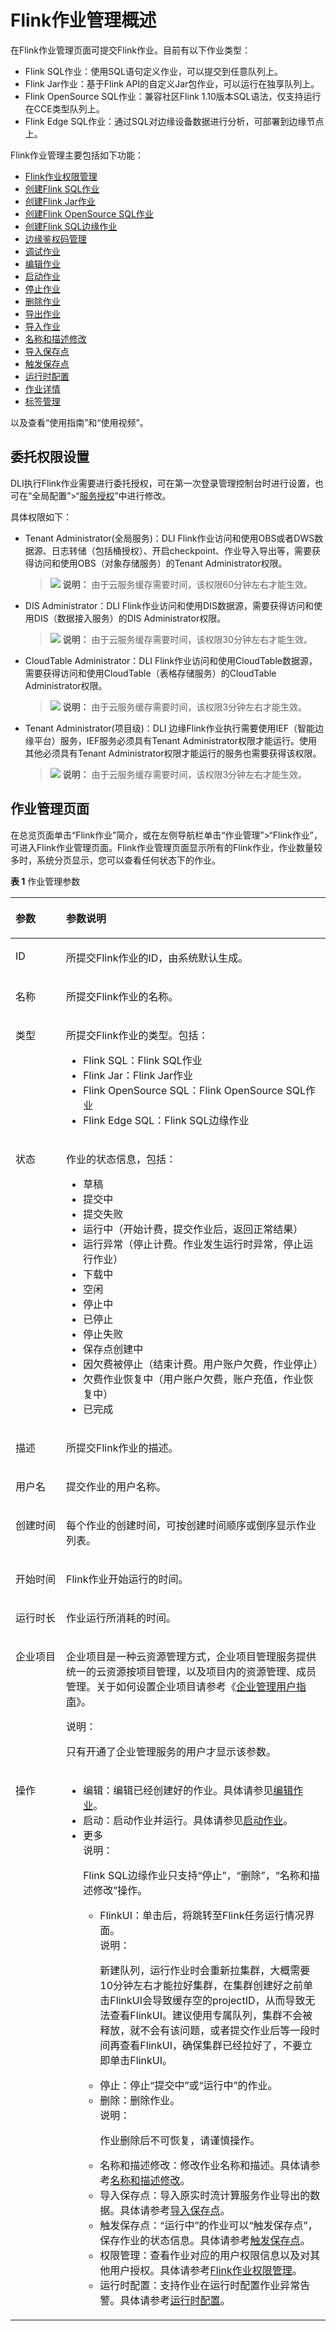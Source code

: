 # Flink作业管理概述<a name="dli_01_0403"></a>

在Flink作业管理页面可提交Flink作业。目前有以下作业类型：

-   Flink SQL作业：使用SQL语句定义作业，可以提交到任意队列上。
-   Flink Jar作业：基于Flink API的自定义Jar包作业，可以运行在独享队列上。
-   Flink OpenSource SQL作业：兼容社区Flink 1.10版本SQL语法，仅支持运行在CCE类型队列上。
-   Flink Edge SQL作业：通过SQL对边缘设备数据进行分析，可部署到边缘节点上。

Flink作业管理主要包括如下功能：

-   [Flink作业权限管理](Flink作业权限管理.md)
-   [创建Flink SQL作业](创建Flink-SQL作业.md)
-   [创建Flink Jar作业](创建Flink-Jar作业.md)
-   [创建Flink OpenSource SQL作业](创建Flink-OpenSource-SQL作业.md)
-   [创建Flink SQL边缘作业](创建Flink-SQL边缘作业.md)
-   [边缘鉴权码管理](边缘鉴权码管理.md)
-   [调试作业](调试Flink作业.md)
-   [编辑作业](操作Flink作业.md#section1950210297542)
-   [启动作业](操作Flink作业.md#section20957159163012)
-   [停止作业](操作Flink作业.md#section8678193324114)
-   [删除作业](操作Flink作业.md#section1691624195713)
-   [导出作业](操作Flink作业.md#section135831511323)
-   [导入作业](操作Flink作业.md#section75781665389)
-   [名称和描述修改](操作Flink作业.md#section15861321183619)
-   [导入保存点](操作Flink作业.md#section83412445175)
-   [触发保存点](操作Flink作业.md#section11401152191015)
-   [运行时配置](操作Flink作业.md#section48961252113110)
-   [作业详情](Flink作业详情.md)
-   [标签管理](标签管理.md)

以及查看“使用指南”和“使用视频”。

## 委托权限设置<a name="section12518143518488"></a>

DLI执行Flink作业需要进行委托授权，可在第一次登录管理控制台时进行设置，也可在“全局配置”\>“[服务授权](服务授权.md)”中进行修改。

具体权限如下：

-   Tenant Administrator\(全局服务\)：DLI Flink作业访问和使用OBS或者DWS数据源、日志转储（包括桶授权）、开启checkpoint、作业导入导出等，需要获得访问和使用OBS（对象存储服务）的Tenant Administrator权限。

    >![](public_sys-resources/icon-note.gif) **说明：** 
    >由于云服务缓存需要时间，该权限60分钟左右才能生效。

-   DIS Administrator：DLI Flink作业访问和使用DIS数据源，需要获得访问和使用DIS（数据接入服务）的DIS Administrator权限。

    >![](public_sys-resources/icon-note.gif) **说明：** 
    >由于云服务缓存需要时间，该权限30分钟左右才能生效。

-   CloudTable Administrator：DLI Flink作业访问和使用CloudTable数据源，需要获得访问和使用CloudTable（表格存储服务）的CloudTable Administrator权限。

    >![](public_sys-resources/icon-note.gif) **说明：** 
    >由于云服务缓存需要时间，该权限3分钟左右才能生效。

-   Tenant Administrator\(项目级\)：DLI 边缘Flink作业执行需要使用IEF（智能边缘平台）服务，IEF服务必须具有Tenant Administrator权限才能运行。使用其他必须具有Tenant Administrator权限才能运行的服务也需要获得该权限。

    >![](public_sys-resources/icon-note.gif) **说明：** 
    >由于云服务缓存需要时间，该权限3分钟左右才能生效。


## 作业管理页面<a name="section12526165519235"></a>

在总览页面单击“Flink作业”简介，或在左侧导航栏单击“作业管理”\>“Flink作业”，可进入Flink作业管理页面。Flink作业管理页面显示所有的Flink作业，作业数量较多时，系统分页显示，您可以查看任何状态下的作业。

**表 1**  作业管理参数

<a name="zh-cn_topic_0122090417_table3950169215120"></a>
<table><thead align="left"><tr id="zh-cn_topic_0122090417_row2555468715120"><th class="cellrowborder" valign="top" width="16.07%" id="mcps1.2.3.1.1"><p id="zh-cn_topic_0122090417_p4021197415120"><a name="zh-cn_topic_0122090417_p4021197415120"></a><a name="zh-cn_topic_0122090417_p4021197415120"></a>参数</p>
</th>
<th class="cellrowborder" valign="top" width="83.93%" id="mcps1.2.3.1.2"><p id="zh-cn_topic_0122090417_p3594448915120"><a name="zh-cn_topic_0122090417_p3594448915120"></a><a name="zh-cn_topic_0122090417_p3594448915120"></a>参数说明</p>
</th>
</tr>
</thead>
<tbody><tr id="zh-cn_topic_0122090417_row46758327132"><td class="cellrowborder" valign="top" width="16.07%" headers="mcps1.2.3.1.1 "><p id="zh-cn_topic_0122090417_p16413434141957"><a name="zh-cn_topic_0122090417_p16413434141957"></a><a name="zh-cn_topic_0122090417_p16413434141957"></a>ID</p>
</td>
<td class="cellrowborder" valign="top" width="83.93%" headers="mcps1.2.3.1.2 "><p id="zh-cn_topic_0122090417_p54419740141957"><a name="zh-cn_topic_0122090417_p54419740141957"></a><a name="zh-cn_topic_0122090417_p54419740141957"></a>所提交Flink作业的ID，由系统默认生成。</p>
</td>
</tr>
<tr id="zh-cn_topic_0122090417_row32873162171713"><td class="cellrowborder" valign="top" width="16.07%" headers="mcps1.2.3.1.1 "><p id="zh-cn_topic_0122090417_p45480448171713"><a name="zh-cn_topic_0122090417_p45480448171713"></a><a name="zh-cn_topic_0122090417_p45480448171713"></a>名称</p>
</td>
<td class="cellrowborder" valign="top" width="83.93%" headers="mcps1.2.3.1.2 "><p id="zh-cn_topic_0122090417_p18579134217227"><a name="zh-cn_topic_0122090417_p18579134217227"></a><a name="zh-cn_topic_0122090417_p18579134217227"></a>所提交Flink作业的名称。</p>
</td>
</tr>
<tr id="row3289513151315"><td class="cellrowborder" valign="top" width="16.07%" headers="mcps1.2.3.1.1 "><p id="p102901113161318"><a name="p102901113161318"></a><a name="p102901113161318"></a>类型</p>
</td>
<td class="cellrowborder" valign="top" width="83.93%" headers="mcps1.2.3.1.2 "><p id="p1029001315135"><a name="p1029001315135"></a><a name="p1029001315135"></a>所提交Flink作业的类型。包括：</p>
<a name="ul864114454138"></a><a name="ul864114454138"></a><ul id="ul864114454138"><li>Flink SQL：Flink SQL作业</li><li>Flink Jar：Flink Jar作业</li><li>Flink OpenSource SQL：Flink OpenSource SQL作业</li><li>Flink Edge SQL：Flink SQL边缘作业</li></ul>
</td>
</tr>
<tr id="zh-cn_topic_0122090417_row31011923151038"><td class="cellrowborder" valign="top" width="16.07%" headers="mcps1.2.3.1.1 "><p id="zh-cn_topic_0122090417_p10671857151038"><a name="zh-cn_topic_0122090417_p10671857151038"></a><a name="zh-cn_topic_0122090417_p10671857151038"></a>状态</p>
</td>
<td class="cellrowborder" valign="top" width="83.93%" headers="mcps1.2.3.1.2 "><p id="zh-cn_topic_0122090417_p59114099151038"><a name="zh-cn_topic_0122090417_p59114099151038"></a><a name="zh-cn_topic_0122090417_p59114099151038"></a>作业的状态信息，包括：</p>
<a name="zh-cn_topic_0122090417_ul32930526154023"></a><a name="zh-cn_topic_0122090417_ul32930526154023"></a><ul id="zh-cn_topic_0122090417_ul32930526154023"><li>草稿</li><li>提交中</li><li>提交失败</li><li>运行中（开始计费，提交作业后，返回正常结果）</li><li>运行异常（停止计费。作业发生运行时异常，停止运行作业）</li><li>下载中</li><li>空闲</li><li>停止中</li><li>已停止</li><li>停止失败</li><li>保存点创建中</li><li>因欠费被停止（结束计费。用户账户欠费，作业停止）</li><li>欠费作业恢复中（用户账户欠费，账户充值，作业恢复中）</li><li>已完成</li></ul>
</td>
</tr>
<tr id="zh-cn_topic_0122090417_row36301606171658"><td class="cellrowborder" valign="top" width="16.07%" headers="mcps1.2.3.1.1 "><p id="zh-cn_topic_0122090417_p14394959151048"><a name="zh-cn_topic_0122090417_p14394959151048"></a><a name="zh-cn_topic_0122090417_p14394959151048"></a>描述</p>
</td>
<td class="cellrowborder" valign="top" width="83.93%" headers="mcps1.2.3.1.2 "><p id="zh-cn_topic_0122090417_p51238775151048"><a name="zh-cn_topic_0122090417_p51238775151048"></a><a name="zh-cn_topic_0122090417_p51238775151048"></a>所提交Flink作业的描述。</p>
</td>
</tr>
<tr id="row4736911141810"><td class="cellrowborder" valign="top" width="16.07%" headers="mcps1.2.3.1.1 "><p id="p1973721141811"><a name="p1973721141811"></a><a name="p1973721141811"></a>用户名</p>
</td>
<td class="cellrowborder" valign="top" width="83.93%" headers="mcps1.2.3.1.2 "><p id="p373781161815"><a name="p373781161815"></a><a name="p373781161815"></a>提交作业的用户名称。</p>
</td>
</tr>
<tr id="zh-cn_topic_0122090417_row6424839516213"><td class="cellrowborder" valign="top" width="16.07%" headers="mcps1.2.3.1.1 "><p id="zh-cn_topic_0122090417_p50569641162134"><a name="zh-cn_topic_0122090417_p50569641162134"></a><a name="zh-cn_topic_0122090417_p50569641162134"></a>创建时间</p>
</td>
<td class="cellrowborder" valign="top" width="83.93%" headers="mcps1.2.3.1.2 "><p id="zh-cn_topic_0122090417_p18910361162145"><a name="zh-cn_topic_0122090417_p18910361162145"></a><a name="zh-cn_topic_0122090417_p18910361162145"></a>每个作业的创建时间，可按创建时间顺序或倒序显示作业列表。</p>
</td>
</tr>
<tr id="row15840729143612"><td class="cellrowborder" valign="top" width="16.07%" headers="mcps1.2.3.1.1 "><p id="p13841152911367"><a name="p13841152911367"></a><a name="p13841152911367"></a>开始时间</p>
</td>
<td class="cellrowborder" valign="top" width="83.93%" headers="mcps1.2.3.1.2 "><p id="p20841122983612"><a name="p20841122983612"></a><a name="p20841122983612"></a>Flink作业开始运行的时间。</p>
</td>
</tr>
<tr id="row1536633125019"><td class="cellrowborder" valign="top" width="16.07%" headers="mcps1.2.3.1.1 "><p id="p145363334505"><a name="p145363334505"></a><a name="p145363334505"></a>运行时长</p>
</td>
<td class="cellrowborder" valign="top" width="83.93%" headers="mcps1.2.3.1.2 "><p id="p153603315013"><a name="p153603315013"></a><a name="p153603315013"></a>作业运行所消耗的时间。</p>
</td>
</tr>
<tr id="row154491330202418"><td class="cellrowborder" valign="top" width="16.07%" headers="mcps1.2.3.1.1 "><p id="p144501930192415"><a name="p144501930192415"></a><a name="p144501930192415"></a>企业项目</p>
</td>
<td class="cellrowborder" valign="top" width="83.93%" headers="mcps1.2.3.1.2 "><p id="p101111128145113"><a name="p101111128145113"></a><a name="p101111128145113"></a>企业项目是一种云资源管理方式，企业项目管理服务提供统一的云资源按项目管理，以及项目内的资源管理、成员管理。关于如何设置企业项目请参考《<a href="https://support.huaweicloud.com/usermanual-em/zh-cn_topic_0108763975.html" target="_blank" rel="noopener noreferrer">企业管理用户指南</a>》。</p>
<div class="note" id="note1358194815815"><a name="note1358194815815"></a><a name="note1358194815815"></a><span class="notetitle"> 说明： </span><div class="notebody"><p id="p16581348175819"><a name="p16581348175819"></a><a name="p16581348175819"></a>只有开通了企业管理服务的用户才显示该参数。</p>
</div></div>
</td>
</tr>
<tr id="zh-cn_topic_0122090417_row1662880815250"><td class="cellrowborder" valign="top" width="16.07%" headers="mcps1.2.3.1.1 "><p id="zh-cn_topic_0122090417_p475621615250"><a name="zh-cn_topic_0122090417_p475621615250"></a><a name="zh-cn_topic_0122090417_p475621615250"></a>操作</p>
</td>
<td class="cellrowborder" valign="top" width="83.93%" headers="mcps1.2.3.1.2 "><a name="zh-cn_topic_0122090417_ul181927155164"></a><a name="zh-cn_topic_0122090417_ul181927155164"></a><ul id="zh-cn_topic_0122090417_ul181927155164"><li>编辑：编辑已经创建好的作业。具体请参见<a href="操作Flink作业.md#section1950210297542">编辑作业</a>。</li><li>启动：启动作业并运行。具体请参见<a href="操作Flink作业.md#section20957159163012">启动作业</a>。</li><li>更多<div class="note" id="note44581315192213"><a name="note44581315192213"></a><a name="note44581315192213"></a><span class="notetitle"> 说明： </span><div class="notebody"><p id="p1446220154229"><a name="p1446220154229"></a><a name="p1446220154229"></a>Flink SQL边缘作业只支持“停止”，“删除”，“名称和描述修改”操作。</p>
</div></div>
<a name="ul2162826144010"></a><a name="ul2162826144010"></a><ul id="ul2162826144010"><li>FlinkUI：单击后，将跳转至Flink任务运行情况界面。<div class="note" id="note151024818191"><a name="note151024818191"></a><a name="note151024818191"></a><span class="notetitle"> 说明： </span><div class="notebody"><p id="p181031586197"><a name="p181031586197"></a><a name="p181031586197"></a>新建队列，运行作业时会重新拉集群，大概需要10分钟左右才能拉好集群，在集群创建好之前单击FlinkUI会导致缓存空的projectID，从而导致无法查看FlinkUI。建议使用专属队列，集群不会被释放，就不会有该问题，或者提交作业后等一段时间再查看FlinkUI，确保集群已经拉好了，不要立即单击FlinkUI。</p>
</div></div>
</li><li>停止：停止“提交中”或“运行中”的作业。</li><li>删除：删除作业。<div class="note" id="note386711433506"><a name="note386711433506"></a><a name="note386711433506"></a><span class="notetitle"> 说明： </span><div class="notebody"><p id="p16867104316506"><a name="p16867104316506"></a><a name="p16867104316506"></a>作业删除后不可恢复，请谨慎操作。</p>
</div></div>
</li><li>名称和描述修改：修改作业名称和描述。具体请参考<a href="操作Flink作业.md#section15861321183619">名称和描述修改</a>。</li><li>导入保存点：导入原实时流计算服务作业导出的数据。具体请参考<a href="操作Flink作业.md#section83412445175">导入保存点</a>。</li><li>触发保存点：“运行中”的作业可以“触发保存点”，保存作业的状态信息。具体请参考<a href="操作Flink作业.md#section11401152191015">触发保存点</a>。</li><li>权限管理：查看作业对应的用户权限信息以及对其他用户授权。具体请参考<a href="Flink作业权限管理.md">Flink作业权限管理</a>。</li><li>运行时配置：支持作业在运行时配置作业异常告警。具体请参考<a href="操作Flink作业.md#section48961252113110">运行时配置</a>。</li></ul>
</li></ul>
</td>
</tr>
</tbody>
</table>


